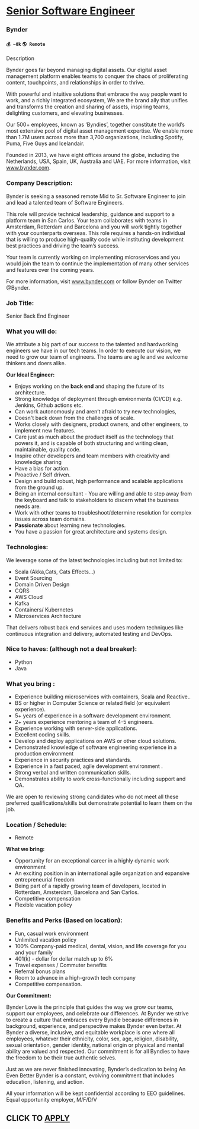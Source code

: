 # [Senior Software Engineer](https://www.remotewlb.com/apply/senior-software-engineer-80229)  
### Bynder  
#### `💰 ~0k` `🌎 Remote`  

Description

Bynder goes far beyond managing digital assets. Our digital asset management platform enables teams to conquer the chaos of proliferating content, touchpoints, and relationships in order to thrive.

With powerful and intuitive solutions that embrace the way people want to work, and a richly integrated ecosystem, We are the brand ally that unifies and transforms the creation and sharing of assets, inspiring teams, delighting customers, and elevating businesses.

Our 500+ employees, known as ‘Byndies’, together constitute the world’s most extensive pool of digital asset management expertise. We enable more than 1.7M users across more than 3,700 organizations, including Spotify, Puma, Five Guys and Icelandair.

  
Founded in 2013, we have eight offices around the globe, including the Netherlands, USA, Spain, UK, Australia and UAE. For more information, visit www.bynder.com.

###  **Company Description:**

Bynder is seeking a seasoned remote Mid to Sr. Software Engineer to join and lead a talented team of Software Engineers.

This role will provide technical leadership, guidance and support to a platform team in San Carlos. Your team collaborates with teams in Amsterdam, Rotterdam and Barcelona and you will work tightly together with your counterparts overseas. This role requires a hands-on individual that is willing to produce high-quality code while instituting development best practices and driving the team’s success.

Your team is currently working on implementing microservices and you would join the team to continue the implementation of many other services and features over the coming years.

For more information, visit www.bynder.com or follow Bynder on Twitter @Bynder.

### **Job Title:**

Senior Back End Engineer

### **What you will do:**

We attribute a big part of our success to the talented and hardworking engineers we have in our tech teams. In order to execute our vision, we need to grow our team of engineers. The teams are agile and we welcome thinkers and doers alike.

**Our Ideal Engineer:**

  * Enjoys working on the **back end** and shaping the future of its architecture.
  * Strong knowledge of deployment through environments (CI/CD) e.g. Jenkins, Github actions etc.
  * Can work autonomously and aren’t afraid to try new technologies, 
  * Doesn't back down from the challenges of scale. 
  * Works closely with designers, product owners, and other engineers, to implement new features.
  * Care just as much about the product itself as the technology that powers it, and is capable of both structuring and writing clean, maintainable, quality code.
  * Inspire other developers and team members with creativity and knowledge sharing
  * Have a bias for action.
  * Proactive / Self driven.
  * Design and build robust, high performance and scalable applications from the ground up.
  * Being an internal consultant - You are willing and able to step away from the keyboard and talk to stakeholders to discern what the business needs are.
  * Work with other teams to troubleshoot/determine resolution for complex issues across team domains.
  * **Passionate** about learning new technologies.
  * You have a passion for great architecture and systems design.

### **Technologies:**

We leverage some of the latest technologies including but not limited to:

  * Scala (Akka,Cats, Cats Effects…)
  * Event Sourcing
  * Domain Driven Design
  * CQRS
  * AWS Cloud
  * Kafka
  * Containers/ Kubernetes
  * Microservices Architecture

That delivers robust back end services and uses modern techniques like continuous integration and delivery, automated testing and DevOps.

### **Nice to haves:** (although not a deal breaker):

  * Python
  * Java

### **What you bring** :

  * Experience building microservices with containers, Scala and Reactive..
  * BS or higher in Computer Science or related field (or equivalent experience).
  * 5+ years of experience in a software development environment. 
  * 2+ years experience mentoring a team of 4-5 engineers.
  * Experience working with server-side applications.
  * Excellent coding skills.
  * Develop and deploy applications on AWS or other cloud solutions.
  * Demonstrated knowledge of software engineering experience in a production environment
  * Experience in security practices and standards.
  * Experience in a fast paced, agile development environment .
  * Strong verbal and written communication skills.
  * Demonstrates ability to work cross-functionally including support and QA.

We are open to reviewing strong candidates who do not meet all these preferred qualifications/skills but demonstrate potential to learn them on the job.

### **Location / Schedule:**

  * Remote 

**What we bring:**

  * Opportunity for an exceptional career in a highly dynamic work environment
  * An exciting position in an international agile organization and expansive entrepreneurial freedom
  * Being part of a rapidly growing team of developers, located in Rotterdam, Amsterdam, Barcelona and San Carlos.
  * Competitive compensation
  * Flexible vacation policy 

### **Benefits and Perks (Based on location):**

  * Fun, casual work environment
  * Unlimited vacation policy
  * 100% Company-paid medical, dental, vision, and life coverage for you and your family
  * 401(k) - dollar for dollar match up to 6%
  * Travel expenses / Commuter benefits 
  * Referral bonus plans
  * Room to advance in a high-growth tech company
  * Competitive compensation.

**Our Commitment:**

Bynder Love is the principle that guides the way we grow our teams, support our employees, and celebrate our differences. At Bynder we strive to create a culture that embraces every Byndie because differences in background, experience, and perspective makes Bynder even better. At Bynder a diverse, inclusive, and equitable workplace is one where all employees, whatever their ethnicity, color, sex, age, religion, disability, sexual orientation, gender identity, national origin or physical and mental ability are valued and respected. Our commitment is for all Byndies to have the freedom to be their true authentic selves.

Just as we are never finished innovating, Bynder’s dedication to being An Even Better Bynder is a constant, evolving commitment that includes education, listening, and action.

All your information will be kept confidential according to EEO guidelines. Equal opportunity employer, M/F/D/V

  
## CLICK TO [APPLY](https://www.remotewlb.com/apply/senior-software-engineer-80229)

